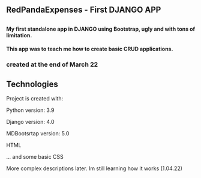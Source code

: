 <h2> RedPandaExpenses - First DJANGO APP<h2>
  
<h4> My first standalone app in DJANGO using Bootstrap, ugly and with tons of limitation. </h4>
<h4> This app was to teach me how to create basic CRUD applications. </h4>
  <h3> created at the end of March 22 </h3>
  <h2>Technologies</h2>
Project is created with:
  <br>
  <p>Python version: 3.9</p>
  <p>Django version: 4.0</p>
  <p>MDBootsrtap version: 5.0</p>
  <p>HTML</p>
  <p>... and some basic CSS</p>

  
  
  More complex descriptions later. Im still learning how it works (1.04.22)

